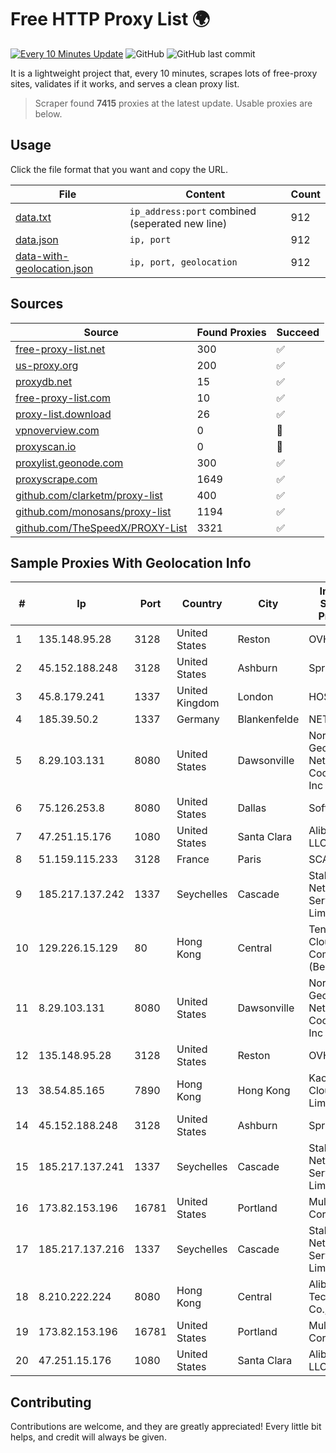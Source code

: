 
# Free HTTP Proxy List 🌍

[![Every 10 Minutes Update](https://github.com/mertguvencli/http-proxy-list/actions/workflows/main.yml/badge.svg?branch=main)](https://github.com/mertguvencli/http-proxy-list/actions/workflows/main.yml)
![GitHub](https://img.shields.io/github/license/mertguvencli/http-proxy-list)
![GitHub last commit](https://img.shields.io/github/last-commit/mertguvencli/http-proxy-list)

It is a lightweight project that, every 10 minutes, scrapes lots of free-proxy sites, validates if it works, and serves a clean proxy list.


> Scraper found **7415** proxies at the latest update. Usable proxies are below.

## Usage

Click the file format that you want and copy the URL.


|File|Content|Count|
|----|-------|-----|
|[data.txt](https://raw.githubusercontent.com/mertguvencli/http-proxy-list/main/proxy-list/data.txt)|`ip_address:port` combined (seperated new line)|912|
|[data.json](https://raw.githubusercontent.com/mertguvencli/http-proxy-list/main/proxy-list/data.json)|`ip, port`|912|
|[data-with-geolocation.json](https://raw.githubusercontent.com/mertguvencli/http-proxy-list/main/proxy-list/data-with-geolocation.json)|`ip, port, geolocation`|912|

## Sources

|Source|Found Proxies|Succeed|
|------|-------------|-------|
|[free-proxy-list.net](https://free-proxy-list.net)|300|✅|
|[us-proxy.org](https://www.us-proxy.org)|200|✅|
|[proxydb.net](http://proxydb.net)|15|✅|
|[free-proxy-list.com](https://free-proxy-list.com/?page=&port=&type%5B%5D=http&type%5B%5D=https&up_time=0&search=Search)|10|✅|
|[proxy-list.download](https://www.proxy-list.download/HTTP)|26|✅|
|[vpnoverview.com](https://vpnoverview.com/privacy/anonymous-browsing/free-proxy-servers)|0|🚫|
|[proxyscan.io](https://www.proxyscan.io)|0|🚫|
|[proxylist.geonode.com](https://proxylist.geonode.com/api/proxy-list?limit=300&page=1&sort_by=lastChecked&sort_type=desc&protocols=http,https)|300|✅|
|[proxyscrape.com](https://api.proxyscrape.com/v2/?request=displayproxies&protocol=http&timeout=10000&country=all&ssl=all&anonymity=all)|1649|✅|
|[github.com/clarketm/proxy-list](https://raw.githubusercontent.com/clarketm/proxy-list/master/proxy-list-raw.txt)|400|✅|
|[github.com/monosans/proxy-list](https://raw.githubusercontent.com/monosans/proxy-list/main/proxies/http.txt)|1194|✅|
|[github.com/TheSpeedX/PROXY-List](https://raw.githubusercontent.com/TheSpeedX/PROXY-List/master/http.txt)|3321|✅|


## Sample Proxies With Geolocation Info

|#|Ip|Port|Country|City|Internet Service Provider|
|-|--|----|-------|----|-------------------------|
|1|135.148.95.28|3128|United States|Reston|OVH SAS|
|2|45.152.188.248|3128|United States|Ashburn|Sprint|
|3|45.8.179.241|1337|United Kingdom|London|HOSTLAND|
|4|185.39.50.2|1337|Germany|Blankenfelde|NETZNUTZ|
|5|8.29.103.131|8080|United States|Dawsonville|North Georgia Network Cooperative, Inc|
|6|75.126.253.8|8080|United States|Dallas|SoftLayer|
|7|47.251.15.176|1080|United States|Santa Clara|Alibaba.com LLC|
|8|51.159.115.233|3128|France|Paris|SCALEWAY|
|9|185.217.137.242|1337|Seychelles|Cascade|Stallion Network Services Limited|
|10|129.226.15.129|80|Hong Kong|Central|Tencent Cloud Computing (Beijing) Co|
|11|8.29.103.131|8080|United States|Dawsonville|North Georgia Network Cooperative, Inc|
|12|135.148.95.28|3128|United States|Reston|OVH SAS|
|13|38.54.85.165|7890|Hong Kong|Hong Kong|Kaopu Cloud HK Limited|
|14|45.152.188.248|3128|United States|Ashburn|Sprint|
|15|185.217.137.241|1337|Seychelles|Cascade|Stallion Network Services Limited|
|16|173.82.153.196|16781|United States|Portland|Multacom Corporation|
|17|185.217.137.216|1337|Seychelles|Cascade|Stallion Network Services Limited|
|18|8.210.222.224|8080|Hong Kong|Central|Alibaba (US) Technology Co., Ltd.|
|19|173.82.153.196|16781|United States|Portland|Multacom Corporation|
|20|47.251.15.176|1080|United States|Santa Clara|Alibaba.com LLC|



## Contributing

Contributions are welcome, and they are greatly appreciated! Every
little bit helps, and credit will always be given.

